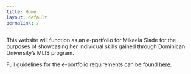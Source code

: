 ```yaml
---
title: Home
layout: default
permalink: /
---
```

This website will function as an e-portfolio for Mikaela Slade for the purposes of showcasing her individual skills gained through Dominican University’s MLIS program.

Full guidelines for the e-portfolio requirements can be found [here](https://www.dom.edu/sites/default/files/pdfs/GRAD_Academic-Programs/SOIS/ePortfolioGuidelinesRubric2017-MLIS-LIS890.pdf).
